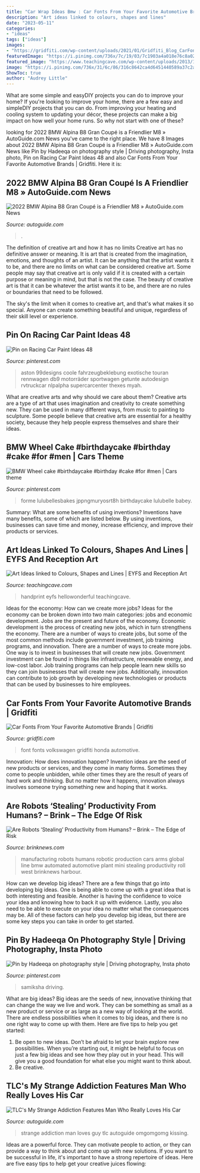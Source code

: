 ```yaml
---
title: "Car Wrap Ideas Bmw : Car Fonts From Your Favorite Automotive Brands"
description: "Art ideas linked to colours, shapes and lines"
date: "2023-05-11"
categories:
- "ideas"
tags: ["ideas"]
images:
- "https://gridfiti.com/wp-content/uploads/2021/01/Gridfiti_Blog_CarFonts_Volkswagen.jpg"
featuredImage: "https://i.pinimg.com/736x/7c/19/03/7c1903a4a018e76c8a02a87e05c4f479.jpg"
featured_image: "https://www.teachingcave.com/wp-content/uploads/2013/11/Octo-Art.jpg"
image: "https://i.pinimg.com/736x/31/6c/86/316c8642ca4d6451440589a37c2a5e3e.jpg"
ShowToc: true
author: "Audrey Little"
---
```



What are some simple and easyDIY projects you can do to improve your home?
If you're looking to improve your home, there are a few easy and simpleDIY projects that you can do. From improving your heating and cooling system to updating your décor, these projects can make a big impact on how well your home runs. So why not start with one of these?

	

		
looking for 2022 BMW Alpina B8 Gran Coupé is a Friendlier M8 » AutoGuide.com News you've came to the right place. We have 8 Images about 2022 BMW Alpina B8 Gran Coupé is a Friendlier M8 » AutoGuide.com News like Pin by Hadeeqa on photography style | Driving photography, Insta photo, Pin on Racing Car Paint Ideas 48 and also Car Fonts From Your Favorite Automotive Brands | Gridfiti. Here it is:
		
    
## 2022 BMW Alpina B8 Gran Coupé Is A Friendlier M8 » AutoGuide.com News

<img loading=lazy src="https://www.autoguide.com/blog/wp-content/gallery/2022-bmw-alpina-b8-gran-coupe-2021-03-24/2022-BMW-Alpina-B8-Gran-Coupe-02.jpg" onerror="this.onerror=null;this.src='https://tse1.mm.bing.net/th?id=OIP.PBFxLQAwsN48Oqe9o2ijEgHaE8&amp;pid=15.1';" alt="2022 BMW Alpina B8 Gran Coupé is a Friendlier M8 » AutoGuide.com News">

_Source: autoguide.com_

>. 

	

The definition of creative art and how it has no limits
Creative art has no definitive answer or meaning. It is art that is created from the imagination, emotions, and thoughts of an artist. It can be anything that the artist wants it to be, and there are no limits on what can be considered creative art.
Some people may say that creative art is only valid if it is created with a certain purpose or meaning in mind, but that is not the case. The beauty of creative art is that it can be whatever the artist wants it to be, and there are no rules or boundaries that need to be followed.

The sky's the limit when it comes to creative art, and that's what makes it so special. Anyone can create something beautiful and unique, regardless of their skill level or experience.

    
## Pin On Racing Car Paint Ideas 48

<img loading=lazy src="https://i.pinimg.com/736x/7c/19/03/7c1903a4a018e76c8a02a87e05c4f479.jpg" onerror="this.onerror=null;this.src='https://tse1.mm.bing.net/th?id=OIP.F6I0zqTDPyBBqQSMQ_vMoAHaL1&amp;pid=15.1';" alt="Pin on Racing Car Paint Ideas 48">

_Source: pinterest.com_

>aston 99designs coole fahrzeugbeklebung exotische touran rennwagen db9 motorräder sportwagen getunte autodesign rvtruckcar nlpalpha supercarcenter thexes myah. 

	

What are creative arts and why should we care about them?
Creative arts are a type of art that uses imagination and creativity to create something new. They can be used in many different ways, from music to painting to sculpture. Some people believe that creative arts are essential for a healthy society, because they help people express themselves and share their ideas.

    
## BMW Wheel Cake #birthdaycake #birthday #cake #for #men | Cars Theme

<img loading=lazy src="https://i.pinimg.com/736x/31/6c/86/316c8642ca4d6451440589a37c2a5e3e.jpg" onerror="this.onerror=null;this.src='https://tse4.mm.bing.net/th?id=OIP.WCmTJMBNEdX4U-VPlhGxoAHaKR&amp;pid=15.1';" alt="BMW Wheel cake #birthdaycake #birthday #cake #for #men | Cars theme">

_Source: pinterest.com_

>forme lulubellesbakes jppngmuryosrt8h birthdaycake lulubelle babey. 

	

Summary: What are some benefits of using inventions?
Inventions have many benefits, some of which are listed below. By using inventions, businesses can save time and money, increase efficiency, and improve their products or services.

    
## Art Ideas Linked To Colours, Shapes And Lines | EYFS And Reception Art

<img loading=lazy src="https://www.teachingcave.com/wp-content/uploads/2013/11/Octo-Art.jpg" onerror="this.onerror=null;this.src='https://tse4.mm.bing.net/th?id=OIP.-NrEt0N0rsY4hADA6u5tmQHaFh&amp;pid=15.1';" alt="Art Ideas linked to Colours, Shapes and Lines | EYFS and Reception Art">

_Source: teachingcave.com_

>handprint eyfs hellowonderful teachingcave. 

	

Ideas for the economy: How can we create more jobs?
Ideas for the economy can be broken down into two main categories: jobs and economic development. Jobs are the present and future of the economy. Economic development is the process of creating new jobs, which in turn strengthens the economy. There are a number of ways to create jobs, but some of the most common methods include government investment, job training programs, and innovation.
There are a number of ways to create more jobs. One way is to invest in businesses that will create new jobs. Government investment can be found in things like infrastructure, renewable energy, and low-cost labor. Job training programs can help people learn new skills so they can join businesses that will create new jobs. Additionally, innovation can contribute to job growth by developing new technologies or products that can be used by businesses to hire employees.

    
## Car Fonts From Your Favorite Automotive Brands | Gridfiti

<img loading=lazy src="https://gridfiti.com/wp-content/uploads/2021/01/Gridfiti_Blog_CarFonts_Volkswagen.jpg" onerror="this.onerror=null;this.src='https://tse4.mm.bing.net/th?id=OIP.9dQxbV3ft-4HjaZ6NzpPmgHaEK&amp;pid=15.1';" alt="Car Fonts From Your Favorite Automotive Brands | Gridfiti">

_Source: gridfiti.com_

>font fonts volkswagen gridfiti honda automotive. 

	

Innovation: How does innovation happen?
Invention ideas are the seed of new products or services, and they come in many forms. Sometimes they come to people unbidden, while other times they are the result of years of hard work and thinking. But no matter how it happens, innovation always involves someone trying something new and hoping that it works.

    
## Are Robots ‘Stealing’ Productivity From Humans? – Brink – The Edge Of Risk

<img loading=lazy src="https://www.brinknews.com/wp-content/uploads/2017/05/ron_harbour_int-631893050.jpg" onerror="this.onerror=null;this.src='https://tse2.mm.bing.net/th?id=OIP.DAMboMvrBSetiGKyvIlikwHaEa&amp;pid=15.1';" alt="Are Robots ‘Stealing’ Productivity from Humans? – Brink – The Edge of Risk">

_Source: brinknews.com_

>manufacturing robots humans robotic production cars arms global line bmw automated automotive plant mini stealing productivity roll west brinknews harbour. 

	

How can we develop big ideas?
There are a few things that go into developing big ideas. One is being able to come up with a great idea that is both interesting and feasible. Another is having the confidence to voice your idea and knowing how to back it up with evidence. Lastly, you also need to be able to execute on your idea no matter what the consequences may be. All of these factors can help you develop big ideas, but there are some key steps you can take in order to get started.

    
## Pin By Hadeeqa On Photography Style | Driving Photography, Insta Photo

<img loading=lazy src="https://i.pinimg.com/originals/48/f2/8b/48f28ba0deab8e401129effa590597ad.jpg" onerror="this.onerror=null;this.src='https://tse3.mm.bing.net/th?id=OIP.dT_iFb95KTHSvl7NSES8kgHaNK&amp;pid=15.1';" alt="Pin by Hadeeqa on photography style | Driving photography, Insta photo">

_Source: pinterest.com_

>samiksha driving. 

	

What are big ideas?
Big ideas are the seeds of new, innovative thinking that can change the way we live and work. They can be something as small as a new product or service or as large as a new way of looking at the world. There are endless possibilities when it comes to big ideas, and there is no one right way to come up with them. Here are five tips to help you get started: 
1. Be open to new ideas. Don’t be afraid to let your brain explore new possibilities. When you’re starting out, it might be helpful to focus on just a few big ideas and see how they play out in your head. This will give you a good foundation for what else you might want to think about. 
2. Be creative.

    
## TLC&#039;s My Strange Addiction Features Man Who Really Loves His Car

<img loading=lazy src="https://www.autoguide.com/auto-news/wp-content/uploads/2012/02/man-loves-car-my-strange-addiction.jpg" onerror="this.onerror=null;this.src='https://tse3.mm.bing.net/th?id=OIP.2x-z-oSpltv3txQTyVaZNAHaED&amp;pid=15.1';" alt="TLC&#039;s My Strange Addiction Features Man Who Really Loves His Car">

_Source: autoguide.com_

>strange addiction man loves guy tlc autoguide omgomgomg kissing. 

	

Ideas are a powerful force. They can motivate people to action, or they can provide a way to think about and come up with new solutions. If you want to be successful in life, it's important to have a strong repertoire of ideas. Here are five easy tips to help get your creative juices flowing: 


